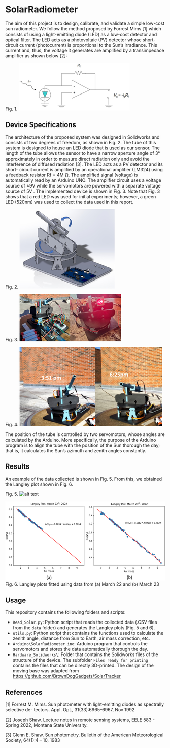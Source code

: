 # SolarRadiometer

The aim of this project is to design, calibrate, and validate a simple low-cost sun radiometer.
We follow the method proposed by Forrest Mims [1] which consists of using a light-emitting
diode (LED) as a low-cost detector and optical filter. The LED acts as a photovoltaic (PV)
detector whose short-circuit current (photocurrent) is proportional to the Sun’s irradiance.
This current and, thus, the voltage it generates are amplified by a transimpedace amplifier as shown below [2]:

Fig. 1.
<img src=https://github.com/GiorgioMorales/SolarRadiometer/blob/master/Images/circuit.jpg alt="alt text" width=350 height=150>

## Device Specifications

The architecture of the proposed system was designed in Solidworks and consists of two
degrees of freedom, as shown in Fig. 2. The tube of this system is designed to house an
LED diode that is used as our sensor. The length of the tube allows the sensor to have
a narrow aperture angle of 3° approximately in order to measure direct radiation only and
avoid the interference of diffused radiation [3]. The LED acts as a PV detector and its short-
circuit current is amplified by an operational amplifier (LM324) using a feedback resistor
Rf = 4M Ω. The amplified signal (voltage) is automatically read by an Arduino UNO. The
amplifier circuit uses a voltage source of ±9V while the servomotors are powered with a
separate voltage source of 5V . The implemented device is shown in Fig. 3. Note that Fig. 3
shows that a red LED was used for initial experiments; however, a green LED (520nm) was
used to collect the data used in this report.

Fig. 2.
<img src=https://github.com/GiorgioMorales/SolarRadiometer/blob/master/Images/solid.jpg alt="alt text" width=300 height=250>

Fig. 3.
<img src=https://github.com/GiorgioMorales/SolarRadiometer/blob/master/Images/device.jpg alt="alt text" width=320 height=150>

Fig. 4.
<img src=https://github.com/GiorgioMorales/SolarRadiometer/blob/master/Images/Afterhours.jpg alt="alt text" width=450 height=250>

The position of the tube is controlled by two servomotors, whose angles are calculated by
the Arduino. More specifically, the purpose of the Arduino program is to align the tube
with the position of the Sun thorough the day; that is, it calculates the Sun’s azimuth and
zenith angles constantly. 

## Results

An example of the data collected is shown in Fig. 5. From this, we obtained the Langley plot shown in Fig. 6.

Fig. 5.
<img src=https://github.com/GiorgioMorales/SolarRadiometer/blob/master/Images/VoltagevsHourMarch23warrows.png alt="alt text" width=450 height=250>


<img src=https://github.com/GiorgioMorales/SolarRadiometer/blob/master/Images/LangleyPlots.jpg alt="alt text" width=550 height=250>
Fig. 6. Langley plots fitted using data from (a) March 22 and (b) March 23




## Usage

This repository contains the following folders and scripts:

* `Read_Solar.py`: Python script that reads the collected data (.CSV files from the `data` folder) and generates the Langley plots (Fig. 5 and 6).        
* `utils.py`: Python script that contains the functions used to calculate the zenith angle, distance from Sun to Earth, air mass correction, etc.
* `Arduino\SolarRadiometer.ino`: Arduino program that controls the servomotors and stores the data automatically thorough the day.
* `Hardware_Solidworks\`: Folder that contains the Solidworks files of the structure of the device. The subfolder `Files ready for printing` contains the files that can be directly 3D-printed. The design of the moving base was adapted from https://github.com/BrownDogGadgets/SolarTracker





## References
[1] Forrest M. Mims. Sun photometer with light-emitting diodes as spectrally selective de-
tectors. Appl. Opt., 31(33):6965–6967, Nov 1992

[2] Joseph Shaw. Lecture notes in remote sensing systems, EELE 583 - Spring 2022, Montana
State University.

[3] Glenn E. Shaw. Sun photometry. Bulletin of the American Meteorological Society, 64(1):4
– 10, 1983
